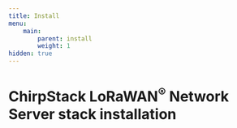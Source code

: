 ```yaml
---
title: Install
menu:
    main:
        parent: install
        weight: 1
hidden: true
---
```


# ChirpStack LoRaWAN<sup>&reg;</sup> Network Server stack installation
